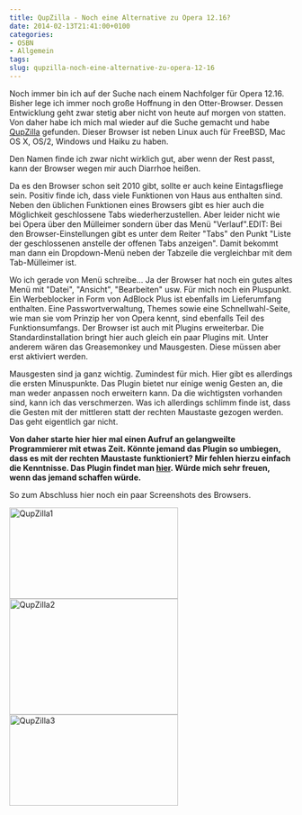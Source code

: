 ```yaml
---
title: QupZilla - Noch eine Alternative zu Opera 12.16?
date: 2014-02-13T21:41:00+0100
categories:
- OSBN
- Allgemein
tags:
slug: qupzilla-noch-eine-alternative-zu-opera-12-16
---
```

Noch immer bin ich auf der Suche nach einem Nachfolger für Opera 12.16. Bisher lege ich immer noch große Hoffnung in den Otter-Browser. Dessen Entwicklung geht zwar stetig aber nicht von heute auf morgen von statten. Von daher habe ich mich mal wieder auf die Suche gemacht und habe [QupZilla](http://www.qupzilla.com "QupZilla") gefunden. Dieser Browser ist neben Linux auch für FreeBSD, Mac OS X, OS/2, Windows und Haiku zu haben.

Den Namen finde ich zwar nicht wirklich gut, aber wenn der Rest passt, kann der Browser wegen mir auch Diarrhoe heißen.

Da es den Browser schon seit 2010 gibt, sollte er auch keine Eintagsfliege sein. Positiv finde ich, dass viele Funktionen von Haus aus enthalten sind. Neben den üblichen Funktionen eines Browsers gibt es hier auch die Möglichkeit geschlossene Tabs wiederherzustellen. Aber leider nicht wie bei Opera über den Mülleimer sondern über das Menü "Verlauf".EDIT: Bei den Browser-Einstellungen gibt es unter dem Reiter "Tabs" den Punkt "Liste der geschlossenen anstelle der offenen Tabs anzeigen". Damit bekommt man dann ein Dropdown-Menü neben der Tabzeile die vergleichbar mit dem Tab-Mülleimer ist.

Wo ich gerade von Menü schreibe... Ja der Browser hat noch ein gutes altes Menü mit "Datei", "Ansicht", "Bearbeiten" usw. Für mich noch ein Pluspunkt. Ein Werbeblocker in Form von AdBlock Plus ist ebenfalls im Lieferumfang enthalten. Eine Passwortverwaltung, Themes sowie eine Schnellwahl-Seite, wie man sie vom Prinzip her von Opera kennt, sind ebenfalls Teil des Funktionsumfangs. Der Browser ist auch mit Plugins erweiterbar. Die Standardinstallation bringt hier auch gleich ein paar Plugins mit. Unter anderem wären das Greasemonkey und Mausgesten. Diese müssen aber erst aktiviert werden.

Mausgesten sind ja ganz wichtig. Zumindest für mich. Hier gibt es allerdings die ersten Minuspunkte. Das Plugin bietet nur einige wenig Gesten an, die man weder anpassen noch erweitern kann. Da die wichtigsten vorhanden sind, kann ich das verschmerzen. Was ich allerdings schlimm finde ist, dass die Gesten mit der mittleren statt der rechten Maustaste gezogen werden. Das geht eigentlich gar nicht.

**Von daher starte hier hier mal einen Aufruf an gelangweilte Programmierer mit etwas Zeit. Könnte jemand das Plugin so umbiegen, dass es mit der rechten Maustaste funktioniert? Mir fehlen hierzu einfach die Kenntnisse. Das Plugin findet man [hier](https://github.com/QupZilla/qupzilla/tree/master/src/plugins/MouseGestures "QupZilla Mausgesten Plugin"). Würde mich sehr freuen, wenn das jemand schaffen würde.**

So zum Abschluss hier noch ein paar Screenshots des Browsers.

<a href="/files/QupZilla1.png"><img alt="QupZilla1" src="/files/QupZilla1.png" style="width: 300px; height: 162px;"></a> <a href="/files/QupZilla2.png"><img alt="QupZilla2" src="/files/QupZilla2.png" style="width: 300px; height: 206px;"></a> <a href="/files/QupZilla3.png"><img alt="QupZilla3" src="/files/QupZilla3.png" style="width: 300px; height: 162px;">